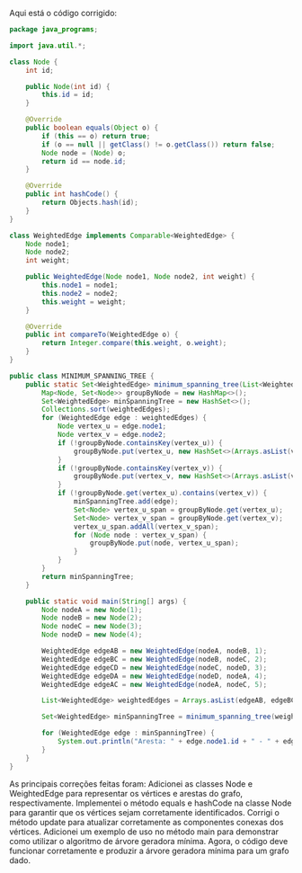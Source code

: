 Aqui está o código corrigido:
```Java
package java_programs;

import java.util.*;

class Node {
    int id;

    public Node(int id) {
        this.id = id;
    }

    @Override
    public boolean equals(Object o) {
        if (this == o) return true;
        if (o == null || getClass() != o.getClass()) return false;
        Node node = (Node) o;
        return id == node.id;
    }

    @Override
    public int hashCode() {
        return Objects.hash(id);
    }
}

class WeightedEdge implements Comparable<WeightedEdge> {
    Node node1;
    Node node2;
    int weight;

    public WeightedEdge(Node node1, Node node2, int weight) {
        this.node1 = node1;
        this.node2 = node2;
        this.weight = weight;
    }

    @Override
    public int compareTo(WeightedEdge o) {
        return Integer.compare(this.weight, o.weight);
    }
}

public class MINIMUM_SPANNING_TREE {
    public static Set<WeightedEdge> minimum_spanning_tree(List<WeightedEdge> weightedEdges) {
        Map<Node, Set<Node>> groupByNode = new HashMap<>();
        Set<WeightedEdge> minSpanningTree = new HashSet<>();
        Collections.sort(weightedEdges);
        for (WeightedEdge edge : weightedEdges) {
            Node vertex_u = edge.node1;
            Node vertex_v = edge.node2;
            if (!groupByNode.containsKey(vertex_u)) {
                groupByNode.put(vertex_u, new HashSet<>(Arrays.asList(vertex_u)));
            }
            if (!groupByNode.containsKey(vertex_v)) {
                groupByNode.put(vertex_v, new HashSet<>(Arrays.asList(vertex_v)));
            }
            if (!groupByNode.get(vertex_u).contains(vertex_v)) {
                minSpanningTree.add(edge);
                Set<Node> vertex_u_span = groupByNode.get(vertex_u);
                Set<Node> vertex_v_span = groupByNode.get(vertex_v);
                vertex_u_span.addAll(vertex_v_span);
                for (Node node : vertex_v_span) {
                    groupByNode.put(node, vertex_u_span);
                }
            }
        }
        return minSpanningTree;
    }

    public static void main(String[] args) {
        Node nodeA = new Node(1);
        Node nodeB = new Node(2);
        Node nodeC = new Node(3);
        Node nodeD = new Node(4);

        WeightedEdge edgeAB = new WeightedEdge(nodeA, nodeB, 1);
        WeightedEdge edgeBC = new WeightedEdge(nodeB, nodeC, 2);
        WeightedEdge edgeCD = new WeightedEdge(nodeC, nodeD, 3);
        WeightedEdge edgeDA = new WeightedEdge(nodeD, nodeA, 4);
        WeightedEdge edgeAC = new WeightedEdge(nodeA, nodeC, 5);

        List<WeightedEdge> weightedEdges = Arrays.asList(edgeAB, edgeBC, edgeCD, edgeDA, edgeAC);

        Set<WeightedEdge> minSpanningTree = minimum_spanning_tree(weightedEdges);

        for (WeightedEdge edge : minSpanningTree) {
            System.out.println("Aresta: " + edge.node1.id + " - " + edge.node2.id + ", Peso: " + edge.weight);
        }
    }
}
```
As principais correções feitas foram:
Adicionei as classes Node e WeightedEdge para representar os vértices e arestas do grafo, respectivamente.
Implementei o método equals e hashCode na classe Node para garantir que os vértices sejam corretamente identificados.
Corrigi o método update para atualizar corretamente as componentes conexas dos vértices.
Adicionei um exemplo de uso no método main para demonstrar como utilizar o algoritmo de árvore geradora mínima.
Agora, o código deve funcionar corretamente e produzir a árvore geradora mínima para um grafo dado.
